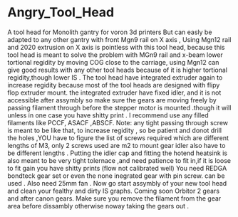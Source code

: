 # Angry_Tool_Head
A tool head for Monolith gantry for voron 3d printers 
But can easly be adapted to any other gantry with front Mgn9 rail on X axis , Using Mgn12 rail and 2020 extrusion on X axis is pointless with this tool head, because this tool head is meant to solve the problem with MGn9 rail and x-beam lower tortional regidity by moving COG close to the carriage, using Mgn12 can give good results with any other tool heads because of it is higher tortional regidity,though lower IS . The tool head have integrated extruder again to increase regidity because most of  the tool heads are designed with flipy flop extruder mount. the integrated extruder have fixed idler, and it is not accessible after assymbly so make sure the gears are moving freely by passing filament through before the stepper motor is mounted .though it will unless in one case you have shitty print .
I recommend use any filled filaments like PCCF, ASACF ,ABSCF. Note: any tight passing through screw is meant to be like that, to increase regidity , so be patient and donot drill the holes ,YOU have to figure the list of screws required which are different lengths of M3, only 2 screws used are m2 to mount gear idler also have to be different lengths . Putting the idler cap and fitting the hotend heatsink is also meant to be very tight tolernace ,and need patience to fit in,if it is loose to fit gain you have shitty prints (flow not calibrated well) You need REDGA bondteck gear set or even the none inegrated gear with pin screw. can be used . Also need 25mm fan . Now go start assymbly of your new tool head and clean your fealthy and dirty IS graphs. Coming soon Orbitor 2 gears and after canon gears.
Make sure you remove the filament from the gear area before dissambly otherwise noway taking the gears out .
